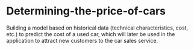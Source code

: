 # Determining-the-price-of-cars
Building a model based on historical data (technical characteristics, cost, etc.) to predict the cost of a used car, which will later be used in the application to attract new customers to the car sales service.
